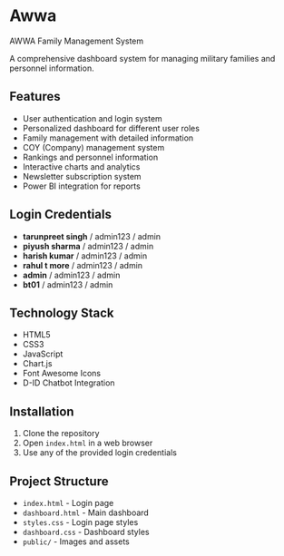 # Awwa

AWWA Family Management System

A comprehensive dashboard system for managing military families and personnel information.

## Features

- User authentication and login system
- Personalized dashboard for different user roles
- Family management with detailed information
- COY (Company) management system
- Rankings and personnel information
- Interactive charts and analytics
- Newsletter subscription system
- Power BI integration for reports

## Login Credentials

- **tarunpreet singh** / admin123 / admin
- **piyush sharma** / admin123 / admin  
- **harish kumar** / admin123 / admin
- **rahul t more** / admin123 / admin
- **admin** / admin123 / admin
- **bt01** / admin123 / admin

## Technology Stack

- HTML5
- CSS3
- JavaScript
- Chart.js
- Font Awesome Icons
- D-ID Chatbot Integration

## Installation

1. Clone the repository
2. Open `index.html` in a web browser
3. Use any of the provided login credentials

## Project Structure

- `index.html` - Login page
- `dashboard.html` - Main dashboard
- `styles.css` - Login page styles
- `dashboard.css` - Dashboard styles
- `public/` - Images and assets
